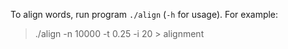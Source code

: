 To align words, run program `./align` (`-h` for usage).
For example:
> ./align -n 10000 -t 0.25 -i 20 > alignment
